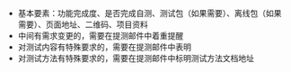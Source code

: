 - 基本要素：功能完成度、是否完成自测、测试包（如果需要）、离线包（如果需要）、页面地址、二维码、项目资料
- 中间有需求变更的，需要在提测邮件中着重提醒
- 对测试内容有特殊要求的，需要在提测邮件中表明
- 对测试方法有特殊要求的，需要在提测邮件中标明测试方法文档地址
